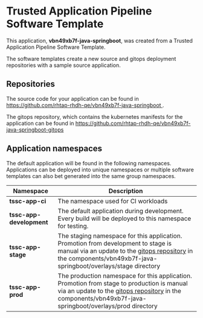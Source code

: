 # Trusted Application Pipeline Software Template

This application, **vbn49xb7f-java-springboot**, was created from a Trusted Application Pipeline Software Template.

The software templates create a new source and gitops deployment repositories with a sample source application. 

## Repositories

The source code for your application can be found in [https://github.com/rhtap-rhdh-qe/vbn49xb7f-java-springboot ](https://github.com/rhtap-rhdh-qe/vbn49xb7f-java-springboot ).
 
The gitops repository, which contains the kubernetes manifests for the application can be found in 
[https://github.com/rhtap-rhdh-qe/vbn49xb7f-java-springboot-gitops ](https://github.com/rhtap-rhdh-qe/vbn49xb7f-java-springboot-gitops ) 

## Application namespaces 

The default application will be found in the following namespaces. Applications can be deployed into unique namespaces or multiple software templates can also bet generated into the same group namespaces.  

|  Namespace   |  Description   |  
| -------- | -------- |
| **tssc-app-ci** | The namespace used for CI workloads |
| **tssc-app-development** | The default application during development. Every build will be deployed to this namespace for testing. |
| **tssc-app-stage** | The staging namespace for this application. Promotion from development to stage is manual via an update to the [gitops repository](https://github.com/rhtap-rhdh-qe/vbn49xb7f-java-springboot-gitops ) in the components/vbn49xb7f-java-springboot/overlays/stage directory |
| **tssc-app-prod** | The production namespace for this application. Promotion from stage to production is manual via an update to the [gitops repository](https://github.com/rhtap-rhdh-qe/vbn49xb7f-java-springboot-gitops ) in the components/vbn49xb7f-java-springboot/overlays/prod directory |